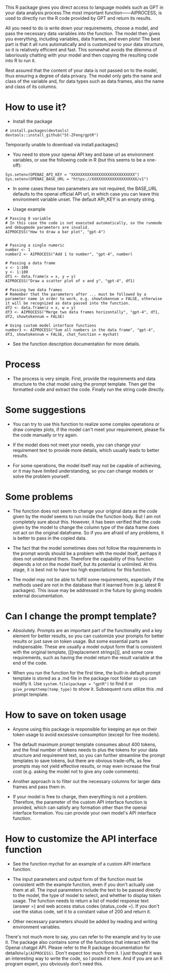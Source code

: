 This R package gives you direct access to language models such as GPT in your data analysis process.The most important function——AIPROCESS, is used to directly run the R code provided by GPT and return its results.

All you need to do is write down your requirements, choose a model, and pass the necessary data variables into the function. The model then gives you everything, including variables, data frames, and even plots! The best part is that it all runs automatically and is customized to your data structure, so it is relatively efficient and fast. This somewhat avoids the dilemma of laboriously chatting with your model and then copying the resulting code into R to run it.

Rest assured that the content of your data is not passed on to the model, thus ensuring a degree of data privacy. The model only gets the name and class of the variable and, for data types such as data frames, also the name and class of its columns.
# How to use it?
- Install the package
```
# install.packages(devtools)
devtools::install_github("St-ZFeng/gptR")
```
Temporarily unable to download via install.packages()

- You need to store your openai API key and base url as environment variables, or use the following code in R (but this seems to be a one-off):

```
Sys.setenv(OPENAI_API_KEY = "XXXXXXXXXXXXXXXXXXXXXXXXXXXX")
Sys.setenv(OPENAI_BASE_URL = "https://XXXXXXXXXXXXXXXXXXXX/v1")
```

- In some cases these two parameters are not required, the BASE_URL defaults to the openai official API url, in which case you can leave this environment variable unset. The default API_KEY is an empty string.

- Usage example

```
# Passing 0 variable
# In this case the code is not executed automatically, so the runmode and debugmode parameters are invalid.
AIPROCESS("How to draw a bar plot", "gpt-4")


# Passing a single numeric
number <- 1
number2 <- AIPROCESS("Add 1 to number", "gpt-4", number)

# Passing a data frame
x <- 1:100
y <- 1:100
df1 <- data.frame(x = x, y = y)
AIPROCESS("Draw a scatter plot of x and y", "gpt-4", df1)

# Passing two data frames
# Remember that the parameters after ... must be followed by a parameter name in order to work, e.g. showtokennum = FALSE, otherwise it will be recognized as data passed into the function.
df2 <- data.frame(z = x, w = y)
df3 <- AIPROCESS("Merge two data frames horizontally", "gpt-4", df1, df2, showtokennum = FALSE)

# Using custom model interface functions
number3 <- AIPROCESS("Sum all numbers in the data frame", "gpt-4", df3, showtokennum = FALSE, chat_function = mychat)

```

- See the function description documentation for more details.

# Process

- The process is very simple. First, provide the requirements and data structure to the chat model using the prompt template. Then get the formatted code and extract the code. Finally run the string code directly.


# Some suggestions

- You can try to use this function to realize some complex operations or draw complex plots, if the model can't meet your requirement, please fix the code manually or try again.

- If the model does not meet your needs, you can change your requirement text to provide more details, which usually leads to better results.

- For some operations, the model itself may not be capable of achieving, or it may have limited understanding, so you can change models or solve the problem yourself.


# Some problems

- The function does not seem to change your original data as the code given by the model seems to run inside the function body. But I am not completely sure about this. However, it has been verified that the code given by the model to change the column type of the data frame does not act on the original dataframe. So if you are afraid of any problems, it is better to pass in the copied data.

- The fact that the model sometimes does not follow the requirements in the prompt words should be a problem with the model itself, perhaps it does not understand them. Therefore the capability of this function depends a lot on the model itself, but its potential is unlimited. At this stage, it is best not to have too high expectations for this function.

- The model may not be able to fulfill some requirements, especially if the methods used are not in the database that it learned from (e.g. latest R packages). This issue may be addressed in the future by giving models external documentation.


# Can I change the prompt template?

- Absolutely. Prompts are an important part of the functionality and a key element for better results, so you can customize your prompts for better results or just save on token usage. But some essential parts are indispensable. These are usually a model output form that is consistent with the original template, [[[replacement strings]]], and some core requirements, such as having the model return the result variable at the end of the code.

- When you run the function for the first time, the built-in default prompt template is stored as a .md file in the package root folder so you can modify it. Use ```system.file(package = "gptR")``` to find it or ```give_prompttemp(temp_type)``` to show it. Subsequent runs utilize this .md prompt template.


# How to save on token usage

- Anyone using this package is responsible for keeping an eye on their token usage to avoid excessive consumption (except for free models).

- The default maximum prompt template consumes about 400 tokens, and the final number of tokens needs to plus the tokens for your data structure and requirement text, so you can further streamline the prompt templates to save tokens, but there are obvious trade-offs, as few prompts may not yield effective results, or may even increase the final cost (e.g. asking the model not to give any code comments).

- Another approach is to filter out the necessary columns for larger data frames and pass them in.

- If your model is free to charge, then everything is not a problem. Therefore, the parameter of the custom API interface function is provided, which can satisfy any formation other than the openai interface formation. You can provide your own model's API interface function.


# How to customize the API interface function

- See the function mychat for an example of a custom API interface function.

- The input parameters and output form of the function must be consistent with the example function, even if you don't actually use them at all. The input parameters include the text to be passed directly to the model, the type of model to select, and whether to display token usage. The function needs to return a list of model response text (answer =) and web access status codes (status_code =). If you don't use the status code, set it to a constant value of 200 and return it.

- Other necessary parameters should be added by reading and writing environment variables.


There's not much more to say, you can refer to the example and try to use it. The package also contains some of the functions that interact with the Openai chatgpt API. Please refer to the R package documentation for details```help(AIPROCESS)```. Don't expect too much from it. I just thought it was an interesting way to write the code, so I posted it here. And if you are an R program expert, you obviously don't need this. 